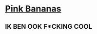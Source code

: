<h1 class="grow-rotate">
  <a href="https://www.youtube.com/channel/UCtkiLTzGm8h0Xc2FqmDz8iw">Pink Bananas</a>
</h1>
<h2 class="tagline">IK BEN OOK F*CKING COOL</h2>
